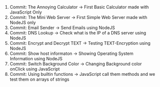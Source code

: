 1. Commit: The Annoying Calculator -> First Basic Calculator made with JavaScript Only
2. Commit: The Mini Web Server -> First Simple Web Server made with NodeJS only
3. Commit: Email Sender -> Send Emails using NodeJS 
4. Commit: DNS Lookup -> Check what is the IP of a DNS server using NodeJS
5. Commit: Encrypt and Decrypt TEXT -> Testing TEXT-Encryption using NodeJS
6. Commit: Show host informaton -> Showing Operating System Information using NodeJS
7. Commit: Switch Background Color -> Changing Background color onClick using JavaScript 
8. Commit: Using builtin functions -> JavaScript call them methods and we test them on arrays of strings
